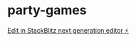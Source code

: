 # party-games

[Edit in StackBlitz next generation editor ⚡️](https://stackblitz.com/~/github.com/rschlossers/party-games)
